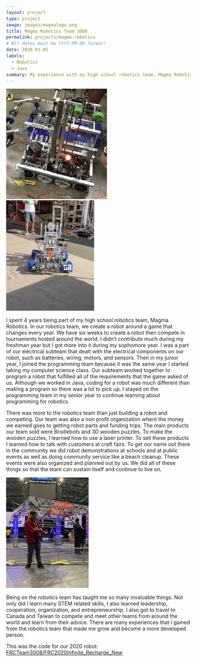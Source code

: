 ```yaml
---
layout: project
type: project
image: images/magmalogo.png
title: Magma Robotics Team 3008
permalink: projects/magma-robotics
# All dates must be YYYY-MM-DD format!
date: 2020-03-05
labels:
  - Robotics
  - Java
summary: My experience with my high school robotics team, Magma Robotics
---
```


<div class="ui rounded images">
  <img class="ui image" src="../images/2019robot.jpg">
  <img class="ui image" src="../images/2020robot.jpg">
</div>

I spent 4 years being part of my high school robotics team, Magma Robotics. In our robotics team, we create a robot around a game that changes every year. We have six weeks to create a robot then compete in tournaments hosted around the world. I didn’t contribute much during my freshman year but I got more into it during my sophomore year. I was a part of our electrical subteam that dealt with the electrical components on our robot, such as batteries, wiring, motors, and sensors. Then in my junior year, I joined the programming team because it was the same year I started taking my computer science class. Our subteam worked together to program a robot that fulfilled all of the requirements that the game asked of us. Although we worked in Java, coding for a robot was much different than making a program so there was a lot to pick up. I stayed on the programming team in my senior year to continue learning about programming for robotics.

There was more to the robotics team than just building a robot and competing. Our team was also a non profit organization where the money we earned goes to getting robot parts and funding trips. The main products our team sold were Bristlebots and 3D wooden puzzles. To make the wooden puzzles, I learned how to use a laser printer. To sell these products I learned how to talk with customers at craft fairs. To get our name out there in the community we did robot demonstrations at schools and at public events as well as doing community service like a beach cleanup. These events were also organized and planned out by us. We did all of these things so that the team can sustain itself and continue to live on.

<img class="ui large image" src="../images/canadatournament.jpg">

Being on the robotics team has taught me so many invaluable things. Not only did I learn many STEM related skills, I also learned leadership, cooperation, organization, and entrepreneurship. I also got to travel to Canada and Taiwan to compete and meet other teams from around the world and learn from their advice. There are many experiences that I gained from the robotics team that made me grow and become a more developed person. 

This was the code for our 2020 robot: <a href="https://github.com/FRCTeam3008/FRC2020Infinite_Recharge_New"><i class="large github icon"></i>FRCTeam3008/FRC2020Infinite_Recharge_New</a>

